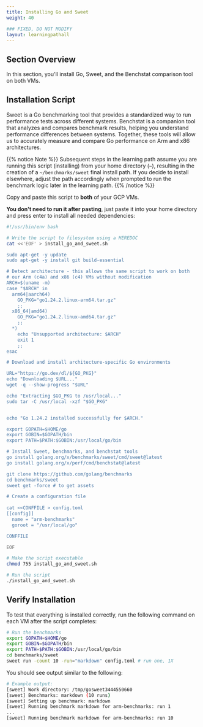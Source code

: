 ```yaml
---
title: Installing Go and Sweet
weight: 40

### FIXED, DO NOT MODIFY
layout: learningpathall
---
```


## Section Overview

In this section, you'll install Go, Sweet, and the Benchstat comparison tool on both VMs.

## Installation Script

Sweet is a Go benchmarking tool that provides a standardized way to run performance tests across different systems. Benchstat is a companion tool that analyzes and compares benchmark results, helping you understand performance differences between systems. Together, these tools will allow us to accurately measure and compare Go performance on Arm and x86 architectures.


{{% notice Note %}}
Subsequent steps in the learning path assume you are running this script (installing) from your home directory (`~`), resulting in the creation of a `~/benchmarks/sweet` final install path. If you decide to install elsewhere, adjust the path accordingly when prompted to run the benchmark logic later in the learning path.
{{% /notice %}}


Copy and paste this script to **both** of your GCP VMs.  

**You don't need to run it after pasting**, just paste it into your home directory and press enter to install all needed dependencies: 

```bash
#!/usr/bin/env bash

# Write the script to filesystem using a HEREDOC
cat <<'EOF' > install_go_and_sweet.sh

sudo apt-get -y update
sudo apt-get -y install git build-essential

# Detect architecture - this allows the same script to work on both
# our Arm (c4a) and x86 (c4) VMs without modification
ARCH=$(uname -m)
case "$ARCH" in
  arm64|aarch64)
    GO_PKG="go1.24.2.linux-arm64.tar.gz"
    ;;
  x86_64|amd64)
    GO_PKG="go1.24.2.linux-amd64.tar.gz"
    ;;
  *)
    echo "Unsupported architecture: $ARCH"
    exit 1
    ;;
esac

# Download and install architecture-specific Go environments

URL="https://go.dev/dl/${GO_PKG}"
echo "Downloading $URL..."
wget -q --show-progress "$URL"

echo "Extracting $GO_PKG to /usr/local..."
sudo tar -C /usr/local -xzf "$GO_PKG"


echo "Go 1.24.2 installed successfully for $ARCH."

export GOPATH=$HOME/go
export GOBIN=$GOPATH/bin
export PATH=$PATH:$GOBIN:/usr/local/go/bin

# Install Sweet, benchmarks, and benchstat tools
go install golang.org/x/benchmarks/sweet/cmd/sweet@latest
go install golang.org/x/perf/cmd/benchstat@latest

git clone https://github.com/golang/benchmarks
cd benchmarks/sweet
sweet get -force # to get assets

# Create a configuration file
    
cat <<CONFFILE > config.toml
[[config]]
  name = "arm-benchmarks"
  goroot = "/usr/local/go"

CONFFILE

EOF

# Make the script executable
chmod 755 install_go_and_sweet.sh

# Run the script
./install_go_and_sweet.sh

```



## Verify Installation

To test that everything is installed correctly, run the following command on each VM after the script completes:

```bash
# Run the benchmarks
export GOPATH=$HOME/go
export GOBIN=$GOPATH/bin
export PATH=$PATH:$GOBIN:/usr/local/go/bin
cd benchmarks/sweet
sweet run -count 10 -run="markdown" config.toml # run one, 1X
```

You should see output similar to the following:

```bash
# Example output:
[sweet] Work directory: /tmp/gosweet3444550660
[sweet] Benchmarks: markdown (10 runs)
[sweet] Setting up benchmark: markdown
[sweet] Running benchmark markdown for arm-benchmarks: run 1
...
[sweet] Running benchmark markdown for arm-benchmarks: run 10
```